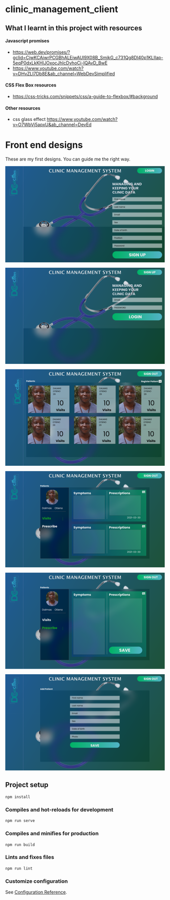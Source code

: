 # clinic_management_client

## What I learnt in this project with resources

#### Javascript promises

- <https://web.dev/promises/?gclid=CjwKCAjwrPCGBhALEiwAUl9X08B_SmjkG_c731Qg8Dl40p1KLlIap-5eqP0dxLkKHlJOxocJhIcDvhoCi-IQAvD_BwE>
- <https://www.youtube.com/watch?v=DHvZLI7Db8E&ab_channel=WebDevSimplified>

#### CSS Flex Box resources

- <https://css-tricks.com/snippets/css/a-guide-to-flexbox/#background>

#### Other resources
- css glass effect <https://www.youtube.com/watch?v=O7WbVj5apxU&ab_channel=DevEd>

# Front end designs

These are my first designs. You can guide me the right way.

![Page1](designs/Web1920.png)

![Page2](designs/Web19202.png)

![Page3](designs/Web19203.png)

![Page1](designs/Web19204.png)

![Page1](designs/Web19205.png)

![Page1](designs/Web19206.png)

## Project setup
```
npm install
```

### Compiles and hot-reloads for development
```
npm run serve
```

### Compiles and minifies for production
```
npm run build
```

### Lints and fixes files
```
npm run lint
```

### Customize configuration
See [Configuration Reference](https://cli.vuejs.org/config/).
